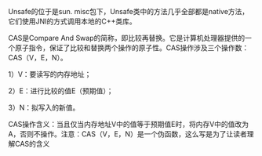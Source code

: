 Unsafe的位于是sun. misc包下，Unsafe类中的方法几乎全部都是native方法，它们使用JNI的方式调用本地的C++类库。

CAS是Compare And Swap的简称，即比较再替换。它是计算机处理器提供的一个原子指令，保证了比较和替换两个操作的原子性。CAS操作涉及三个操作数：CAS（V，E，N）。

1）V：要读写的内存地址；

2）E：进行比较的值E（预期值）；

3）N：拟写入的新值。

CAS操作含义：当且仅当内存地址V中的值等于预期值E时，将内存V中的值改为A，否则不操作。注意：CAS（V，E，N）是一个伪函数，这么写是为了让读者理解CAS的含义

